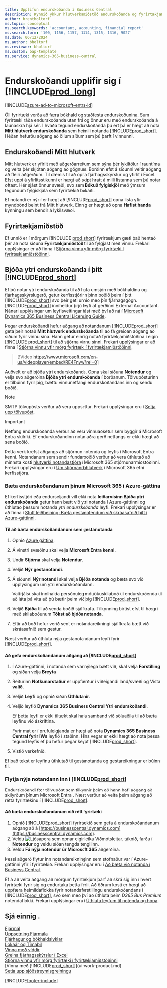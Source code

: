 ```yaml
---
title: Upplifun endurskoðanda í Business Central
description: Kynnið ykkur hlutverkamiðstöð endurskoðanda og fyrirtækjamiðstöðina sem styður innri og ytri endurskoðendur í fyrirtæki viðskiptavinar.
author: brentholtorf
ms.topic: conceptual
ms.search.keywords: 'accountant, accounting, financial report'
ms.search.form: '100, 1156, 1157, 1314, 1315, 1316, 9027'
ms.date: 06/12/2024
ms.author: bholtorf
ms.reviewer: bholtorf
ms.custom: bap-template
ms.service: dynamics-365-business-central
---
```

# Endurskoðandi upplifir sig í [!INCLUDE[prod_long](includes/prod_long.md)]

[!INCLUDE[azure-ad-to-microsoft-entra-id](~/../shared-content/shared/azure-ad-to-microsoft-entra-id.md)]

Öll fyrirtæki verða að færa bókhald og staðfesta endurskoðunina. Sum fyrirtæki ráða endurskoðanda utan frá og önnur eru með endurskoðanda á launaskrá hjá sér. Í hvaða tegund endurskoðanda þú ert þá er hægt að nota **Mitt hlutverk endurskoðanda** sem heimili notanda [!INCLUDE[prod_short](includes/prod_short.md)]. Héðan hefurðu aðgang að öllum síðum sem þú þarft í vinnunni.  

## Endurskoðandi Mitt hlutverk

Mitt hlutverk er yfirlit með aðgerðarreitum sem sýna þér lykiltölur í rauntíma og veita þér skjótan aðgang að gögnum. Borðinn efst á síðunni veitir aðgang að fleiri aðgerðum. Til dæmis til að opna fjárhagsskýrslur og yfirlit í Excel. Efst uppi á yfirlitsstikunni er hægt að skipt hratt á milli listanna sem þú notar oftast. Hér sjást önnur svæði, svo sem **Bókuð fylgiskjöl** með ýmsum tegundum fylgiskjala sem fyrirtækið bókaði.  

Ef notandi er nýr í er hægt að [!INCLUDE[prod_short](includes/prod_short.md)] opna lista yfir myndbönd beint frá Mitt hlutverk. Einnig er hægt að opna **Hafist handa** kynningu sem bendir á lykilsvæði.  

## Fyrirtækjamiðstöð

Ef unnið er í mörgum [!INCLUDE [prod_short](includes/prod_short.md)] fyrirtækjum gæti það hentað þér að nota síðuna **Fyrirtækjamiðstöð** til að fylgjast með vinnu. Frekari upplýsingar er að finna í [Stjórna vinnu yfir mörg fyrirtæki í fyrirtækjamiðstöðinni](company-hub.md).  

## <a name="inviteaccountant"></a>Bjóða ytri endurskoðanda í þitt [!INCLUDE[prod_short](includes/prod_short.md)]

Ef þú notar ytri endurskoðanda til að hafa umsjón með bókhaldinu og fjárhagsskýrslugerð, getur kerfisstjórinn þinn boðið þeim í þitt [!INCLUDE[prod_short](includes/prod_short.md)] svo þeir geti unnið með þín fjárhagsgögn. [!INCLUDE[prod_short](includes/prod_short.md)] inniheldur þrjú leyfi af gerðinni External Accountant. Nánari upplýsingar um leyfisveitingar fást með því að ná í [Microsoft Dynamics 365 Business Central Licensing Guide](https://go.microsoft.com/fwlink/?LinkId=866544).

Þegar endurskoðandi hefur aðgang að notandanum [!INCLUDE[prod_short](includes/prod_short.md)] geta þeir notað **Mitt hlutverk endurskoðanda** til að fá greiðan aðgang að síðum fyrir vinnu sína. Hann getur einnig notað fyrirtækjamiðstöðina í eigin [!INCLUDE [prod_short](includes/prod_short.md)] til að stjórna vinnu sinni. Frekari upplýsingar er að finna í [Stjórna vinnu yfir mörg fyrirtæki í fyrirtækjamiðstöðinni](company-hub.md).  

> [!Video https://www.microsoft.com/en-us/videoplayer/embed/RE4Fnyw?rel=0]

Auðvelt er að bjóða ytri endurskoðanda. Opna skal síðuna **Notendur** og velja svo aðgerðina **Bjóða ytri endurskoðanda** í borðanum. Tölvupósturinn er tilbúinn fyrir þig, bættu vinnunetfangi endurskoðandans inn og sendu boðið.  

> [!Note]  
> SMTP tölvupósts verður að vera uppsettur. Frekari upplýsingar eru í [Setja upp tölvupóst](admin-how-setup-email.md).  

<!-- ![Invite your accountant.](./media/finance-invite-accountant/invite-accountant.png)-->

> [!IMPORTANT]  
> Netfang endurskoðanda verður að vera vinnuaðsetur sem byggir á Microsoft Entra skilríki. Ef endurskoðandinn notar aðra gerð netfangs er ekki hægt að sena boðið.
>
> Þetta verk krefst aðgangs að stjórnun notenda og leyfis í Microsoft Entra kenni. Notandanum sem sendir fundarboðið verður að vera úthlutað að minnsta kosti [hlutverki notandastjóra](/entra/identity/role-based-access-control/permissions-reference#user-administrator) í Microsoft 365 stjórnunarmiðstöðinni. Frekari upplýsingar eru í [Um stjórnandahlutverk](/microsoft-365/admin/add-users/about-admin-roles) í Microsoft 365 efni kerfisstjóra.  

### Bæta endurskoðandanum þínum Microsoft 365 í Azure-gáttina

Ef kerfisstjóri eða endurseljandi vill ekki nota **leiðarvísinn Bjóða ytri endurskoðanda** getur hann bætt við ytri notanda í Azure-gáttinni og úthlutað þessum notanda *ytri endurskoðanda* leyfi. Frekari upplýsingar er að finna í [Stutt leiðbeining: Bæta gestanotendum við skráasafnið þitt í Azure-gáttinni](/azure/active-directory/b2b/b2b-quickstart-add-guest-users-portal).

#### Til að bæta endurskoðandanum sem gestanotanda

1. Opnið [Azure gáttina](https://portal.azure.com/).
2. Á vinstri svæðinu skal velja **Microsoft Entra kenni**.
3. Undir **Stjórna** skal velja **Notendur**.
4. Veljið **Nýr gestanotandi**.
5. Á síðunni **Nýr notandi** skal velja **Bjóða notanda** og bæta svo við upplýsingum um ytri endurskoðandann.  

   Valfrjálst skal innihalda persónuleg móttökuskilaboð til endurskoðenda til að láta þá vita að þú bætir þeim við þig [!INCLUDE[prod_short](includes/prod_short.md)].

6. Veljið **Bjóða** til að senda boðið sjálfkrafa. Tilkynning birtist efst til hægri með skilaboðunum **Tókst að bjóða notanda**. 
7. Eftir að boð hefur verið sent er notandareikningi sjálfkrafa bætt við skráasafnið sem gestur.

Næst verður að úthluta nýja gestanotandanum leyfi fyrir [!INCLUDE[prod_short](includes/prod_short.md)].

#### Að gefa endurskoðandanum aðgang að [!INCLUDE[prod_short](includes/prod_short.md)]

1. Í Azure-gáttinni, í notanda sem var nýlega bætt við, skal velja **Forstilling** og síðan velja **Breyta**
2. Reiturinn **Notkunarstaður** er uppfærður í viðeigandi land/svæði og Vista **valið**.
3. Veljið **Leyfi** og opnið síðan **Úthlutanir**.
4. Veljið leyfið **Dynamics 365 Business Central Ytri endurskoðandi**.  
    
    Ef þetta leyfi er ekki tiltækt skal hafa samband við söluaðila til að bæta leyfinu við áskriftina.

    Fyrir mat er í prufuleigjanda er hægt að nota **Dynamics 365 Business Central fyrir IWs** leyfið í staðinn. Hins vegar er ekki hægt að nota þessa tegund leyfis ef þú hefur þegar keypt [!INCLUDE[prod_short](includes/prod_short.md)]. 
5. Vistið verkefnið.

Ef það tekst er leyfinu úthlutað til gestanotanda og gestareikningur er búinn til.

### Flytja nýja notandann inn í [!INCLUDE[prod_short](includes/prod_short.md)]

Endurskoðandi fær tölvupóst sem tilkynnir þeim að hann hafi aðgang að skilyrðum þínum Microsoft Entra . Næst verður að veita þeim aðgang að rétta fyrirtækinu í [!INCLUDE[prod_short](includes/prod_short.md)].

#### Að bæta endurskoðandanum við rétt fyrirtæki

1. Opnið [!INCLUDE[prod_short](includes/prod_short.md)] fyrirtækið sem gefa á endurskoðandanum aðgang að á [https://businesscentral.dynamics.com](https://businesscentral.dynamics.com).
2. Veldu ![Ljósapera sem opnar eiginleika Viðmótsleitar.](media/ui-search/search_small.png "Segðu mér hvað þú vilt gera") táknið, farðu í **Notendur** og veldu síðan tengda tengilinn.  
3. Veldu **Fá nýja notendur úr Microsoft 365** aðgerðina.

Þessi aðgerð flytur inn notandareikninginn sem stofnaður var í Azure-gáttinni yfir í fyrirtækið. Frekari upplýsingar eru í [Að bæta við notanda í Business Central](ui-how-users-permissions.md#adduser).  

Ef á að veita aðgang að mörgum fyrirtækjum þarf að skrá sig inn í hvert fyrirtæki fyrir sig og endurtaka þetta ferli. Að öðrum kosti er hægt að uppfæra heimildaflokka fyrir notandaforstillingu endurskoðandans í [!INCLUDE[prod_short](includes/prod_short.md)], svo sem með því að úthluta þeim *D365 Bus Premium* notendaflokki. Frekari upplýsingar eru í [Úthluta leyfum til notenda og hópa](ui-define-granular-permissions.md).  

## Sjá einnig .

[Fjármál](finance.md)  
[Uppsetning Fjármála](finance-setup-finance.md)  
[Fjárhagur og bókhaldslyklar](finance-general-ledger.md)  
[Lokaár og Tímabil](year-close-years-periods.md)  
[Vinna með víddir](finance-dimensions.md)  
[Greina fjárhagsskýrslur í Excel](finance-analyze-excel.md)  
[Stjórna vinnu yfir mörg fyrirtæki í fyrirtækjamiðstöðinni](company-hub.md)  
[Vinna með [!INCLUDE[prod_short](includes/prod_short.md)]](ui-work-product.md)  
[Setja upp sjóðstreymisgreiningu](finance-setup-cash-flow-analyses.md)  


[!INCLUDE[footer-include](includes/footer-banner.md)]
